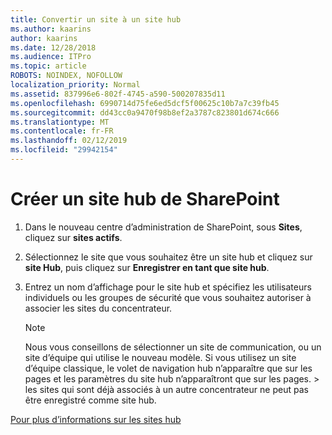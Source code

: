 ```yaml
---
title: Convertir un site à un site hub
ms.author: kaarins
author: kaarins
ms.date: 12/28/2018
ms.audience: ITPro
ms.topic: article
ROBOTS: NOINDEX, NOFOLLOW
localization_priority: Normal
ms.assetid: 837996e6-802f-4745-a590-500207835d11
ms.openlocfilehash: 6990714d75fe6ed5dcf5f00625c10b7a7c39fb45
ms.sourcegitcommit: dd43cc0a9470f98b8ef2a3787c823801d674c666
ms.translationtype: MT
ms.contentlocale: fr-FR
ms.lasthandoff: 02/12/2019
ms.locfileid: "29942154"
---
```

# <a name="create-a-sharepoint-hub-site"></a>Créer un site hub de SharePoint

1. Dans le nouveau centre d’administration de SharePoint, sous **Sites**, cliquez sur **sites actifs**. 
    
2. Sélectionnez le site que vous souhaitez être un site hub et cliquez sur **site Hub**, puis cliquez sur **Enregistrer en tant que site hub**. 
    
3. Entrez un nom d’affichage pour le site hub et spécifiez les utilisateurs individuels ou les groupes de sécurité que vous souhaitez autoriser à associer les sites du concentrateur.
    
    > [!NOTE]
    >  Nous vous conseillons de sélectionner un site de communication, ou un site d’équipe qui utilise le nouveau modèle. Si vous utilisez un site d’équipe classique, le volet de navigation hub n’apparaître que sur les pages et les paramètres du site hub n’apparaîtront que sur les pages. > les sites qui sont déjà associés à un autre concentrateur ne peut pas être enregistré comme site hub. 
  
[Pour plus d’informations sur les sites hub](https://go.microsoft.com/fwlink/?linkid=869149)
  

